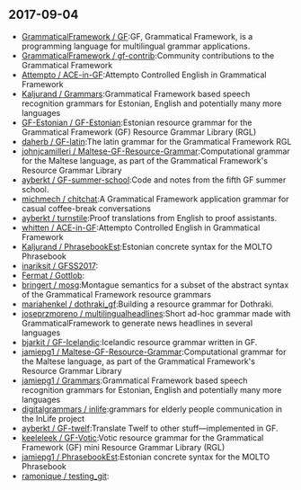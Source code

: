 ## 2017-09-04

* [GrammaticalFramework / GF](https://github.com/GrammaticalFramework/GF):GF, Grammatical Framework, is a programming language for multilingual grammar applications.
* [GrammaticalFramework / gf-contrib](https://github.com/GrammaticalFramework/gf-contrib):Community contributions to the Grammatical Framework
* [Attempto / ACE-in-GF](https://github.com/Attempto/ACE-in-GF):Attempto Controlled English in Grammatical Framework
* [Kaljurand / Grammars](https://github.com/Kaljurand/Grammars):Grammatical Framework based speech recognition grammars for Estonian, English and potentially many more languages
* [GF-Estonian / GF-Estonian](https://github.com/GF-Estonian/GF-Estonian):Estonian resource grammar for the Grammatical Framework (GF) Resource Grammar Library (RGL)
* [daherb / GF-latin](https://github.com/daherb/GF-latin):The latin grammar for the Grammatical Framework RGL
* [johnjcamilleri / Maltese-GF-Resource-Grammar](https://github.com/johnjcamilleri/Maltese-GF-Resource-Grammar):Computational grammar for the Maltese language, as part of the Grammatical Framework's Resource Grammar Library
* [ayberkt / GF-summer-school](https://github.com/ayberkt/GF-summer-school):Code and notes from the fifth GF summer school.
* [michmech / chitchat](https://github.com/michmech/chitchat):A Grammatical Framework application grammar for casual coffee-break conversations
* [ayberkt / turnstile](https://github.com/ayberkt/turnstile):Proof translations from English to proof assistants.
* [whitten / ACE-in-GF](https://github.com/whitten/ACE-in-GF):Attempto Controlled English in Grammatical Framework
* [Kaljurand / PhrasebookEst](https://github.com/Kaljurand/PhrasebookEst):Estonian concrete syntax for the MOLTO Phrasebook
* [inariksit / GFSS2017](https://github.com/inariksit/GFSS2017):
* [Fermat / Gottlob](https://github.com/Fermat/Gottlob):
* [bringert / mosg](https://github.com/bringert/mosg):Montague semantics for a subset of the abstract syntax of the Grammatical Framework resource grammars
* [mariahenkel / dothraki_gf](https://github.com/mariahenkel/dothraki_gf):Building a resource grammar for Dothraki.
* [joseprzmoreno / multilingualheadlines](https://github.com/joseprzmoreno/multilingualheadlines):Short ad-hoc grammar made with GrammaticalFramework to generate news headlines in several languages
* [bjarkit / GF-Icelandic](https://github.com/bjarkit/GF-Icelandic):Icelandic resource grammar written in GF.
* [jamiepg1 / Maltese-GF-Resource-Grammar](https://github.com/jamiepg1/Maltese-GF-Resource-Grammar):Computational grammar for the Maltese language, as part of the Grammatical Framework's Resource Grammar Library
* [jamiepg1 / Grammars](https://github.com/jamiepg1/Grammars):Grammatical Framework based speech recognition grammars for Estonian, English and potentially many more languages
* [digitalgrammars / inlife](https://github.com/digitalgrammars/inlife):grammars for elderly people communication in the InLife project
* [ayberkt / GF-twelf](https://github.com/ayberkt/GF-twelf):Translate Twelf to other stuff—implemented in GF.
* [keeleleek / GF-Votic](https://github.com/keeleleek/GF-Votic):Votic resource grammar for the Grammatical Framework (GF) mini Resource Grammar Library (RGL)
* [jamiepg1 / PhrasebookEst](https://github.com/jamiepg1/PhrasebookEst):Estonian concrete syntax for the MOLTO Phrasebook
* [ramonique / testing_git](https://github.com/ramonique/testing_git):
